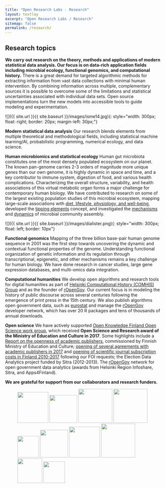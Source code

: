 ```yaml
---
title: "Open Research Labs - Research"
layout: textlay
excerpt: "Open Research Labs / Research"
sitemap: false
permalink: /research/
---
```



Research topics
---------------

**We carry out research on the theory, methods and applications of
modern statistical data analysis. Our focus is on data-rich
application fields including microbial ecology, functional genomics,
and computational history.** There is a great demand for targeted
algorithmic methods for extracting information from vast data
collections with minimal human intervention. By combining information
across multiple, complementary sources it is possible to overcome some
of the limitations and statistical uncertainties associated with
individual data sets. Open source implementations turn the new models
into accessible tools to guide modeling and experimentation.

![]({{ site.url }}{{ site.baseurl }}/images/isme14.jpg){: style="width: 300px; float: right; border: 20px; margin-left: 30px;"}

**Modern statistical data analysis** Our research blends elements from multiple theoretical and methodological fields, including statistical machine learning/AI, probabilistic programming, numerical ecology, and data science.

**Human microbiomics and statistical ecology** Human gut microbiota constitutes one of the most densely populated ecosystem on our planet. The known pan-genome
carries 2-3 orders of magnitude more unique genes than our own genome,
it is highly dynamic in space and time, and a key contributor to
immune system, digestion of food, and various health
complications. Characterizing the overall structure, variability, and
health associations of this virtual metabolic organ forms a major
challenge for contemporary human biology. We have contributed to
research on some of the largest existing population studies of this
microbial ecosystem, mapping large-scale associations with [diet,
lifestyle, physiology, and
well-being](http://doi.org/10.1038/ncomms7342), developed the [tipping
elements](http://doi.org/10.1038/ncomms5344) concept, and investigated
the [mechanisms](http://doi.org/10.1109/JPROC.2015.2428213) and
[dynamics](http://doi.org/10.1016/j.mib.2015.04.004) of microbial
community assembly.

<!--In [Department of
Veterinary Bioscience, University of
Helsinki](http://www.vetmed.helsinki.fi/english/vetbio/index.html) and
[Laboratory of Microbiology, Wageningen
University](http://www.mib.wur.nl/UK/), we work to understand the
dynamics of the human gut ecosystem based on high-throughput microbial
profiling data {[Poster at ISMB](http://posters.f1000.com/P1886)}.-->

![]({{ site.url }}{{ site.baseurl }}/images/dialister.png){: style="width: 300px; float: left; border: 10px"}

**Functional genomics** Mapping of the three billion base-pair human
genome sequence in 2001 was the first step towards uncovering the
dynamic and contextual functional properties of the
genome. Understanding functional organization of genetic information
and its regulation through transcriptional, epigenetic, and other
mechanisms remains a key challenge for human biology. We have done
research in cancer studies, large gene expression databases, and
multi-omics data integration.  <!--In the thesis work, I developed
open source machine learning algorithms for data integration in
functional genomics.  For more details, check the [list of
publications](/work/pubs) and the [PhD
thesis](http://lib.tkk.fi/Diss/2010/isbn9789526033686).-->


**Computational humanities** We develop open algorithms and research
tools for digital humanities as part of [Helsinki Computational
History (COMHIS) Group](http://comhis.github.io) and as the founder of
[rOpenGov](https://ropengov.github.io). Our current focus is in
modeling the history of public discourse across several centuries
following the emergence of print press in the 15th century. We also publish algorithms open government data, such as [eurostat](http://ropengov.github.io/eurostat/) and manage the [rOpenGov](https://ropengov.github.io) developer network, which has over 20 R packages and tens of thousands of annual downloads.

**Open science** We have actively supported [Open Knowledge Finland
  Open Science work group](https://fi.okfn.org/wg/openscience/), which
  received **Open Science and Research award of the Ministry of
  Education and Culture in 2017**. Some highlights include a [Report on
  the openness of academic
  publishers](https://openscience.fi/-/openness-of-academic-publishers-evaluated-for-the-first-time),
  commissioned by Finnish Ministry of Education and Culture; [opening of several agreements with academic publishers in 2017](http://finelib.fi/finelib-agreements-published/) and [opening
  of scientific journal subscription costs in Finland
  2010-2017](https://fi.okfn.org/2018/08/27/finland-remains-a-leading-country-in-the-transparency-of-academic-publishing-costs)
  following our FOI requests; the Election Data Analytics project
  funded by Sitra (2012-2013). The
  [rOpenGov](http://ropengov.github.io) network for open government
  data analytics (awards from Helsinki Region Infoshare, Sitra, and
  Apps4Finland). 



<!--
**Teaching**  
See [separate page](/work/teaching)
-->

<!--**Past**  
[A brief biography of my research career](/info/bio). 
-->

<!--

**Key collaborators**

- [Jeroen Raes Lab](http://www.raeslab.org/) at VIB/KU Leuven on bioinformatics and ecosystems< biology.
- [Prof Willem de Vos](https://tuhat.helsinki.fi/portal/fi/person/wdevos) Helsinki/Wageningen; human gut microbial ecology. 
- Prof Mikko Tolonen. I am an active and founding member of [Helsinki Computational History Group](http://comhis.github.io/)
-->


**We are grateful for support from our collaborators and research funders.**

<figure class="fourth">
  <img src="{{ site.url }}{{ site.baseurl }}/images/logopic/aka.png" style="width: 100px">
  <img src="{{ site.url }}{{ site.baseurl }}/images/logopic/turun_yliopisto_logo_rgb.png" style="width: 90px">
  <img src="{{ site.url }}{{ site.baseurl }}/images/logopic/sitra.png" style="width: 110px">
  <img src="{{ site.url }}{{ site.baseurl }}/images/logopic/cost.png" style="width: 110px">
  <img src="{{ site.url }}{{ site.baseurl }}/images/logopic/kordelin.png" style="width: 70px">
  <img src="{{ site.url }}{{ site.baseurl }}/images/logopic/hri.png" style="width: 90px">
  <img src="{{ site.url }}{{ site.baseurl }}/images/logopic/apps4-logo.jpg" style="width: 100px">
  <img src="{{ site.url }}{{ site.baseurl }}/images/logopic/wici.png" style="width: 110px">
  <img src="{{ site.url }}{{ site.baseurl }}/images/logopic/dupuytren.jpg" style="width: 80px">
  <img src="{{ site.url }}{{ site.baseurl }}/images/logopic/Blueprint1.png" style="width: 70px">              
</figure>




 
